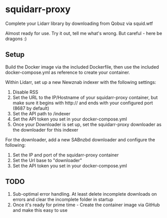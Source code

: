 # squidarr-proxy

Complete your Lidarr library by downloading from Qobuz via squid.wtf

Almost ready for use. Try it out, tell me what's wrong. But careful - here be dragons :)

## Setup

Build the Docker image via the included Dockerfile, then use the included docker-compose.yml as reference to create your container.

Within Lidarr, set up a new Newznab indexer with the following settings:
1. Disable RSS
2. Set the URL to the IP/Hostname of your squidarr-proxy container, but make sure it begins with http:// and ends with your configured port (8687 by default)
3. Set the API path to /indexer
4. Set the API token you set in your docker-compose.yml
4. Once your Downloader is set up, set the squidarr-proxy downloader as the downloader for this indexer

For the downloader, add a new SABnzbd downloader and configure the following:
1. Set the IP and port of the squidarr-proxy container
2. Set the Url base to "downloader"
3. Set the API token you set in your docker-compose.yml

## TODO
1. Sub-optimal error handling. At least delete incomplete downloads on errors and clear the incomplete folder in startup
2. Once it's ready for prime time - Create the container image via GitHub and make this easy to use
